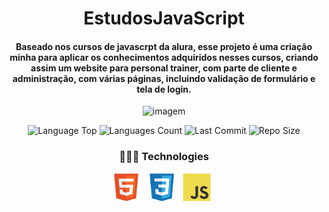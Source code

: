 <div align="center">
  
# EstudosJavaScript
  
<h4>Baseado nos cursos de javascrpt da alura, esse projeto é uma criação minha para aplicar os conhecimentos adquiridos nesses cursos, criando assim um website para personal trainer, com parte de cliente e administração, com várias páginas, incluindo validação de formulário e tela de login.</h4>
  
<p align="center"><img  src="https://marquesfernandes.com/wp-content/uploads/2020/01/1555172.jpg" width="60%" alt="imagem" >
  
<p>
<!-- Image Shields -->
<img  alt="Language Top"  src="https://img.shields.io/github/languages/top/RickFerreira/EstudosJavaScript">
<img  alt="Languages Count"  src="https://img.shields.io/github/languages/count/RickFerreira/EstudosJavaScript">
<img  alt="Last Commit"  src="https://img.shields.io/github/last-commit/RickFerreira/EstudosJavaScript">
<img  alt="Repo Size"  src="https://img.shields.io/github/repo-size/RickFerreira/EstudosJavaScript">
</a>
</p>

  
### 👨🏻‍💻 Technologies

<img src="https://raw.githubusercontent.com/devicons/devicon/master/icons/html5/html5-original.svg" alt="imagem" width="45"> &nbsp;
<img src="https://raw.githubusercontent.com/devicons/devicon/master/icons/css3/css3-original.svg" alt="imagem" width="45"> &nbsp;
<img src="https://raw.githubusercontent.com/devicons/devicon/master/icons/javascript/javascript-original.svg" alt="imagem" width="45"> &nbsp;

</div>
